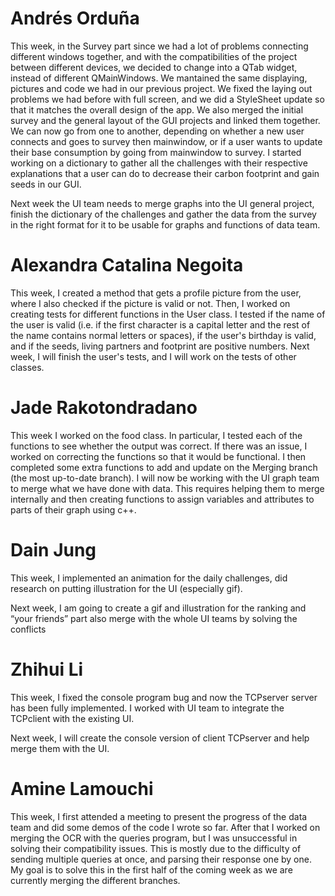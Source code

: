 # Andrés Orduña 
This week, in the Survey part since we had a lot of problems connecting different windows together, and with the compatibilities of the project between different devices, we decided to change into a QTab widget, instead of different QMainWindows. We mantained the same displaying, pictures and code we had in our previous project. We fixed the laying out problems we had before with full screen, and we did a StyleSheet update so that it matches the overall design of the app.
We also merged the initial survey and the general layout of the GUI projects and linked them together. We can now go from one to another, depending on whether a new user connects and goes to survey then mainwindow, or if a user wants to update their base consumption by going from mainwindow to survey.
I started working on a dictionary to gather all the challenges with their respective explanations that a user can do to decrease their carbon footprint and gain seeds in our GUI.

Next week the UI team needs to merge graphs into the UI general project, finish the dictionary of the challenges and gather the data from the survey in the right format for it to be usable for graphs and functions of data team.

# Alexandra Catalina Negoita
This week, I created a method that gets a profile picture from the user, where I also checked if the picture is valid or not. Then, I worked on creating tests for different functions in the User class. I tested if the name of the user is valid (i.e. if the first character is a capital letter and the rest of the name contains normal letters or spaces), if the user's birthday is valid, and if the seeds, living partners and footprint are positive numbers.
Next week, I will finish the user's tests, and I will work on the tests of other classes.


# Jade Rakotondradano 
This week I worked on the food class. In particular, I tested each of the functions to see whether the output was correct. If there was an issue, I worked on correcting the functions so that it would be functional. I then completed some extra functions to add and update on the Merging branch (the most up-to-date branch). I will now be working with the UI graph team to merge what we have done with data. This requires helping them to merge internally and then creating functions to assign variables and attributes to parts of their graph using c++.


# Dain Jung 
This week, I implemented an animation for the daily challenges, did research on putting illustration for the UI (especially gif).

Next week, I am going to create a gif and illustration for the ranking and “your friends” part also merge with the whole UI teams by solving the conflicts

# Zhihui Li
This week, I fixed the console program bug and now the TCPserver server has been fully implemented. I worked with UI team to integrate the TCPclient with the existing UI.

Next week, I will create the console version of client TCPserver and help merge  them with the UI.

# Amine Lamouchi 

This week, I first attended a meeting to present the progress of the data team and did some demos of the code I wrote so far. After that I worked on merging the OCR with the queries program, but I was unsuccessful in solving their compatibility issues. This is mostly due to the difficulty of sending multiple queries at once, and parsing their response one by one. My goal is to solve this in the first half of the coming week as we are currently merging the different branches. 
